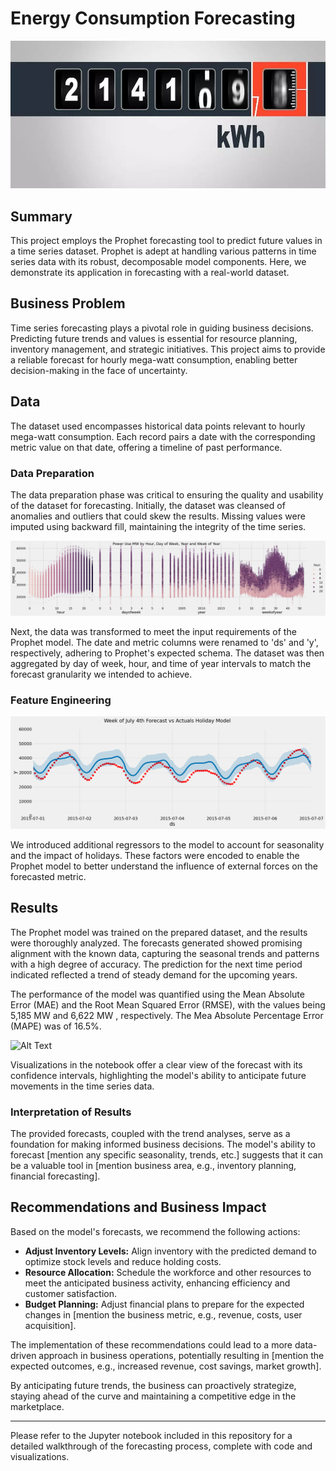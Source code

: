 # Energy Consumption Forecasting
![Alt Text](/images/kwh.webp)
## Summary

This project employs the Prophet forecasting tool to predict future values in a time series dataset. Prophet is adept at handling various patterns in time series data with its robust, decomposable model components. Here, we demonstrate its application in forecasting with a real-world dataset.

## Business Problem

Time series forecasting plays a pivotal role in guiding business decisions. Predicting future trends and values is essential for resource planning, inventory management, and strategic initiatives. This project aims to provide a reliable forecast for hourly mega-watt consumption, enabling better decision-making in the face of uncertainty.

## Data

The dataset used encompasses historical data points relevant to hourly mega-watt consumption. Each record pairs a date with the corresponding metric value on that date, offering a timeline of past performance.

### Data Preparation

The data preparation phase was critical to ensuring the quality and usability of the dataset for forecasting. Initially, the dataset was cleansed of anomalies and outliers that could skew the results. Missing values were imputed using backward fill, maintaining the integrity of the time series.

![Alt Text](/images/output.png)

Next, the data was transformed to meet the input requirements of the Prophet model. The date and metric columns were renamed to 'ds' and 'y', respectively, adhering to Prophet's expected schema. The dataset was then aggregated by day of week, hour, and time of year intervals to match the forecast granularity we intended to achieve.

### Feature Engineering
![Alt Text](/images/holidays.png)

We introduced additional regressors to the model to account for seasonality and the impact of holidays. These factors were encoded to enable the Prophet model to better understand the influence of external forces on the forecasted metric.

## Results

The Prophet model was trained on the prepared dataset, and the results were thoroughly analyzed. The forecasts generated showed promising alignment with the known data, capturing the seasonal trends and patterns with a high degree of accuracy. The prediction for the next time period indicated reflected a trend of steady demand for the upcoming years.

The performance of the model was quantified using the Mean Absolute Error (MAE) and the Root Mean Squared Error (RMSE), with the values being 5,185 MW and 6,622 MW , respectively. The Mea Absolute Percentage Error (MAPE) was of 16.5%.

![Alt Text](/image/forecast.png)

Visualizations in the notebook offer a clear view of the forecast with its confidence intervals, highlighting the model's ability to anticipate future movements in the time series data.

### Interpretation of Results

The provided forecasts, coupled with the trend analyses, serve as a foundation for making informed business decisions. The model's ability to forecast [mention any specific seasonality, trends, etc.] suggests that it can be a valuable tool in [mention business area, e.g., inventory planning, financial forecasting].

## Recommendations and Business Impact

Based on the model's forecasts, we recommend the following actions:

- **Adjust Inventory Levels:** Align inventory with the predicted demand to optimize stock levels and reduce holding costs.
- **Resource Allocation:** Schedule the workforce and other resources to meet the anticipated business activity, enhancing efficiency and customer satisfaction.
- **Budget Planning:** Adjust financial plans to prepare for the expected changes in [mention the business metric, e.g., revenue, costs, user acquisition].

The implementation of these recommendations could lead to a more data-driven approach in business operations, potentially resulting in [mention the expected outcomes, e.g., increased revenue, cost savings, market growth].

By anticipating future trends, the business can proactively strategize, staying ahead of the curve and maintaining a competitive edge in the marketplace.

---

Please refer to the Jupyter notebook included in this repository for a detailed walkthrough of the forecasting process, complete with code and visualizations.
